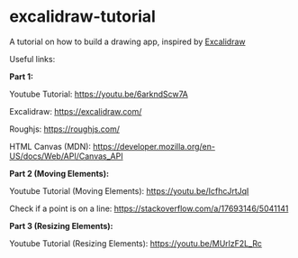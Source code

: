 # excalidraw-tutorial

A tutorial on how to build a drawing app, inspired by [Excalidraw](https://excalidraw.com/)

Useful links:

**Part 1:**

Youtube Tutorial: https://youtu.be/6arkndScw7A

Excalidraw: https://excalidraw.com/

Roughjs: https://roughjs.com/

HTML Canvas (MDN): https://developer.mozilla.org/en-US/docs/Web/API/Canvas_API

**Part 2 (Moving Elements):**

Youtube Tutorial (Moving Elements): https://youtu.be/IcfhcJrtJqI

Check if a point is on a line: https://stackoverflow.com/a/17693146/5041141

**Part 3 (Resizing Elements):**

Youtube Tutorial (Resizing Elements): https://youtu.be/MUrlzF2L_Rc